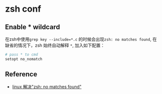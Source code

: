 # zsh conf

## Enable * wildcard

在zsh中使用`grep key --include=*.c` 的时候会出现`zsh: no matches found`, 在缺省的情况下，zsh 始终自动解释 `*`, 加入如下配置：

```bash
# pass * to cmd
setopt no_nomatch
```

## Reference

- [linux 解决"zsh: no matches found"](https://blog.csdn.net/qq_36148847/article/details/79260745)
